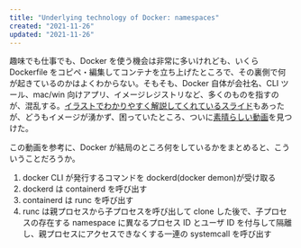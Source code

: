 ```yaml
---
title: "Underlying technology of Docker: namespaces"
created: "2021-11-26"
updated: "2021-11-26"
---
```


趣味でも仕事でも、Docker を使う機会は非常に多いけれども、いくら Dockerfile をコピペ・編集してコンテナを立ち上げたところで、その裏側で何が起きているのかはよくわからない。そもそも、Docker 自体が会社名、CLI ツール、mac/win 向けアプリ、イメージレジストリなど、多くのものを指すのが、混乱する。[イラストでわかりやすく解説してくれているスライド](https://www.slideshare.net/KoheiTokunaga/ss-122754942)もあったが、どうもイメージが湧かず、困っていたところ、ついに[素晴らしい動画](https://www.youtube.com/watch?v=-YnMr1lj4Z8)を見つけた。

この動画を参考に、Docker が結局のところ何をしているかをまとめると、こういうことだろうか。

1. docker CLI が発行するコマンドを dockerd(docker demon)が受け取る
2. dockerd は containerd を呼び出す
3. containerd は runc を呼び出す
4. runc は親プロセスから子プロセスを呼び出して clone した後で、子プロセスの存在する namespace に異なるプロセス ID とユーザ ID を付与して隔離し、親プロセスにアクセスできなくする一連の systemcall を呼び出す
